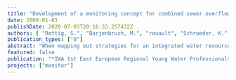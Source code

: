 ```yaml
---
title: "Development of a monitoring concept for combined sewer overflows - testing of modern online-sensors"
date: 2009-01-01
publishDate: 2020-07-03T20:16:33.257432Z
authors: [ "Rettig, S.", "Barjenbruch, M.", "rouault", "Schroeder, K." ]
publication_types: ["0"]
abstract: "When mapping out strategies for an integrated water resource management in urban areas the precipitation-conditioned influences on the quality of waters available as resource are considered in an increasing manner. Amongst water discharges from urban areas, combined sewer overflows (CSO) represent a particular impact on waters due to their dynamic character. To assess CSO impacts, especially for an integrated modelling of sewer system and surface waters, quantity and quality data from the interface combined sewer overflow is needed. A monitoring concept for CSOs in Berlin was developed in the context of the project Monitor-1 by the KompetenzZentrum Wasser Berlin. In 2009, this concept will be realised in cooperation with the Berlin water authority and the utility Berliner Wasserbetriebe. When planning and preparing a monitoring an important aspect is, adjacent from the evaluation of possible locations, the selection of suitable measuring techniques. For this, extensive tests of different online measurement techniques from reputed manufacturers were accomplished at a test facility at the TU Berlin. Apart from questions such as accuracy, response behaviour at suddenly arising load peaks or dilutions and available measuring intervals, particularly aspects of calibration, cleaning and management of the sensors were evaluated. The influence of the calibration was especially examined with the ion-selective sensors (ISE). The question was pursued, how the sensors must be calibrated to offer the greatest possible accuracy for the generally very low concentrations in surface waters and the occurrence of a sudden and precipitous rise of concentration in the case of the start of the CSO. Ammonium and nitrate were also supplemented with chemicals besides the stockpiling with waste water. An important finding was that generally all sensors are applicable for the measurement task."
featured: false
publication: "*IWA 1st East European Regional Young Water Professionals Conference*"
projects: ["monitor"]
---
```


